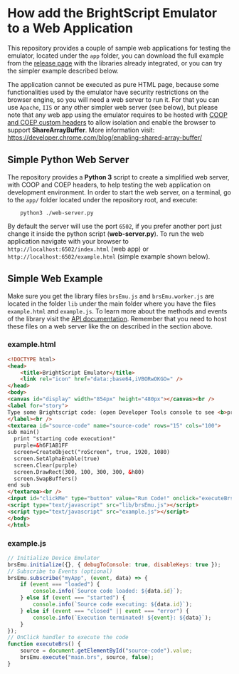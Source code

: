 # How add the BrightScript Emulator to a Web Application

This repository provides a couple of sample web applications for testing the emulator, located under the `app` folder, you can download the full example from the [release page](https://github.com/lvcabral/brs-emu/releases) with the libraries already integrated, or you can try the simpler example described below.

The application cannot be executed as pure HTML page, because some functionalities used by the emulator have security restrictions on the browser engine, so you will need a web server to run it. For that you can use `Apache`, `IIS` or any other simpler web server (see below), but please note that any web app using the emulator requires to be hosted with [COOP and COEP custom headers](https://developer.chrome.com/blog/enabling-shared-array-buffer/) to allow isolation and enable the browser to support **ShareArrayBuffer**. More information visit: <https://developer.chrome.com/blog/enabling-shared-array-buffer/>

## Simple Python Web Server

The repository provides a **Python 3** script to create a simplified web server, with COOP and COEP headers, to help testing the web application on development environment. In order to start the web server, on a terminal, go to the `app/` folder located under the repository root, and execute:

```shell
    python3 ./web-server.py
```

By default the server will use the port `6502`, if you prefer another port just change it inside the python script (**web-server.py**).
To run the web application navigate with your browser to `http://localhost:6502/index.html` (web app) or `http://localhost:6502/example.html` (simple example shown below).

## Simple Web Example

Make sure you get the library files `brsEmu.js` and `brsEmu.worker.js` are located in the folder `lib` under the main folder where you have the files `example.html` and `example.js`. To learn more about the methods and events of the library visit the [API documentation](emulator-api.md). Remember that you need to host these files on a web server like the on described in the section above.

### example.html

```html
<!DOCTYPE html>
<head>
    <title>BrightScript Emulator</title>
    <link rel="icon" href="data:;base64,iVBORwOKGO=" />
</head>
<body>
<canvas id="display" width="854px" height="480px"></canvas><br />
<label for="story">
Type some Brightscript code: (open Developer Tools console to see <b>print</b> outputs)
</label><br />
<textarea id="source-code" name="source-code" rows="15" cols="100">
sub main()
  print "starting code execution!"
  purple=&h6F1AB1FF
  screen=CreateObject("roScreen", true, 1920, 1080)
  screen.SetAlphaEnable(true)
  screen.Clear(purple)
  screen.DrawRect(300, 100, 300, 300, &h80)
  screen.SwapBuffers()
end sub
</textarea><br />
<input id="clickMe" type="button" value="Run Code!" onclick="executeBrs();" />
<script type="text/javascript" src="lib/brsEmu.js"></script>
<script type="text/javascript" src="example.js"></script>
</body>
</html>
```

### example.js

```javascript
// Initialize Device Emulator
brsEmu.initialize({}, { debugToConsole: true, disableKeys: true });
// Subscribe to Events (optional)
brsEmu.subscribe("myApp", (event, data) => {
    if (event === "loaded") {
        console.info(`Source code loaded: ${data.id}`);
    } else if (event === "started") {
        console.info(`Source code executing: ${data.id}`);
    } else if (event === "closed" || event === "error") {
        console.info(`Execution terminated! ${event}: ${data}`);
    }
});
// OnClick handler to execute the code
function executeBrs() {
    source = document.getElementById("source-code").value;
    brsEmu.execute("main.brs", source, false);
}
```
